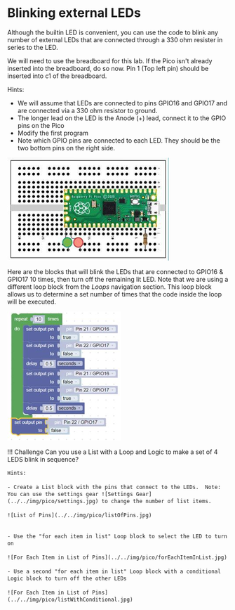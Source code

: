 # Blinking external LEDs
Although the builtin LED is convenient, you can use the code to blink any number of external LEDs that are connected through a 330 ohm resister in series to the LED.

We will need to use the breadboard for this lab.  If the Pico isn't already inserted into the breadboard, do so now.  Pin 1 (Top left pin) should be inserted into c1 of the breadboard.

Hints:

- We will assume that LEDs are connected to pins GPIO16 and GPIO17 and are connected via a 330 ohm resistor to ground.
- The longer lead on the LED is the Anode (+) lead, connect it to the GPIO pins on the Pico
- Modify the first program
- Note which GPIO pins are connected to each LED.  They should be the two bottom pins on the right side.

![BIPES external LEDS](../../img/pico/externalLEDS.jpg)

Here are the blocks that will blink the LEDs that are connected to GPIO16 & GPIO17 10 times, then turn off the remaining lit LED.  Note that we are using a different loop block from the _Loops_ navigation section.  This loop block allows us to determine a set number of times that the code inside the loop will be executed.

![BIPES external LEDS Blocks](../../img/pico/externalLEDsBlocks.jpg)

!!! Challenge
    Can you use a List with a Loop and Logic to make a set of 4 LEDS blink in sequence?

    Hints:
    
    - Create a List block with the pins that connect to the LEDs.  Note: You can use the settings gear ![Settings Gear](../../img/pico/settings.jpg) to change the number of list items.

    ![List of Pins](../../img/pico/listOfPins.jpg)


    - Use the "for each item in list" Loop block to select the LED to turn on

    ![For Each Item in List of Pins](../../img/pico/forEachItemInList.jpg)
        
    - Use a second "for each item in list" Loop block with a conditional Logic block to turn off the other LEDs

    ![For Each Item in List of Pins](../../img/pico/listWithConditional.jpg)
